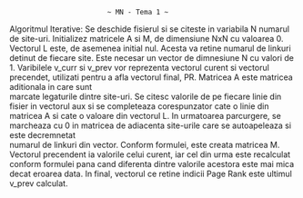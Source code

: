 
                            ~ MN - Tema 1 ~

Algoritmul Iterative:
    Se deschide fisierul si se citeste in variabila N numarul de site-uri.
Initializez matricele A si M, de dimensiune NxN cu valoarea 0. Vectorul L este, de
asemenea initial nul. Acesta va retine numarul de linkuri detinut de fiecare site.
Este necesar un vector de dimnesiune N cu valori de 1. Varibilele v_curr si
v_prev vor reprezenta vectorul curent si vectorul precendet, utilizati pentru 
a afla vectorul final, PR. Matricea A este matricea aditionala in care sunt     
marcate legaturile dintre site-uri. Se citesc valorile de pe fiecare linie din
fisier in vectorul aux si se completeaza corespunzator cate o linie din matricea 
A si cate o valoare din vectorul L. In urmatoarea parcurgere, se marcheaza cu 0
in matricea de adiacenta site-urile care se autoapeleaza si este decremnetat    
numarul de linkuri din vector. Conform formulei, este creata matricea M. Vectorul
precendent ia valorile celui curent, iar cel din urma este recalculat conform 
formulei pana cand diferenta dintre valorile acestora este mai mica decat eroarea 
data. In final, vectorul ce retine indicii Page Rank este ultimul v_prev calculat.

